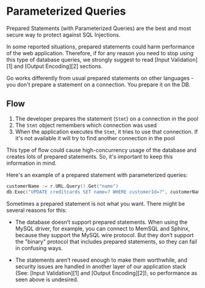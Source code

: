 Parameterized Queries
=====================

Prepared Statements (with Parameterized Queries) are the best and most secure
way to protect against SQL Injections.

In some reported situations, prepared statements could harm performance of the
web application. Therefore, if for any reason you need to stop using this type of
database queries, we strongly suggest to read [Input Validation][1] and
[Output Encoding][2] sections.

Go works differently from usual prepared statements on other languages - you
don't prepare a statement on a connection. You prepare it on the DB.

## Flow

1. The developer prepares the statement (`Stmt`) on a connection in the pool
2. The `Stmt` object remembers which connection was used
3. When the application executes the `Stmt`, it tries to use that connection.
   If it's not available it will try to find another connection in the pool

This type of flow could cause high-concurrency usage of the database and creates
lots of prepared statements.
So, it's important to keep this information in mind.

Here's an example of a prepared statement with parameterized queries:

```go
customerName := r.URL.Query().Get("name")
db.Exec("UPDATE creditcards SET name=? WHERE customerId=?", customerName, 233, 90)
```

Sometimes a prepared statement is not what you want. There might be several
reasons for this:

* The database doesn’t support prepared statements. When using the MySQL driver,
  for example, you can connect to MemSQL and Sphinx, because they support the
  MySQL wire protocol. But they don’t support the "binary" protocol that
  includes prepared statements, so they can fail in confusing ways.

* The statements aren’t reused enough to make them worthwhile, and security
  issues are handled in another layer of our application stack
  (See: [Input Validation][1] and [Output Encoding][2]), so performance
  as seen above is undesired.
